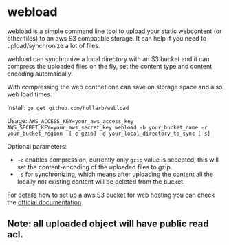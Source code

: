 # webload

webload is a simple command line tool to upload your static webcontent (or other files) to an aws S3 compatible storage. It can help if you need to upload/synchronize a lot of files.

webload can synchronize a local directory with an S3 bucket and it can compress the uploaded files on the fly, set the content type and content encoding automaically.

With compressing the web contnet one can save on storage space and also web load times.

Install: `go get github.com/hullarb/webload`

Usage: `AWS_ACCESS_KEY=your_aws_access_key AWS_SECRET_KEY=your_aws_secret_key webload -b your_bucket_name -r your_bucket_region  [-c gzip] -d your_local_directory_to_sync [-s]`

Optional parameters: 
* `-c` enables compression, currently only `gzip` value is accepted, this will set the content-encoding of the uploaded files to gzip.
* `-s` for synchronizing, which means after uploading the content all the locally not existing content will be deleted from the bucket.

For details how to set up a aws S3 bucket for web hosting you can check the [official documentation](https://docs.aws.amazon.com/AmazonS3/latest/dev/WebsiteHosting.html).

## Note: all uploaded object will have public read acl.
